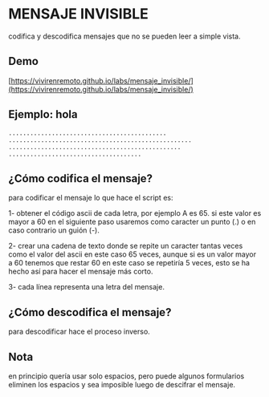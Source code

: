 # MENSAJE INVISIBLE

codifica y descodifica mensajes que no se pueden leer a simple vista.

## Demo

[https://vivirenremoto.github.io/labs/mensaje_invisible/](https://vivirenremoto.github.io/labs/mensaje_invisible/)


## Ejemplo: hola

```
............................................
...................................................
................................................
.....................................
```

## ¿Cómo codifica el mensaje?

para codificar el mensaje lo que hace el script es:

1- obtener el código ascii de cada letra, por ejemplo A es 65. si este valor es mayor a 60 en el siguiente paso usaremos como caracter un punto (.) o en caso contrario un guión (-).

2- crear una cadena de texto donde se repite un caracter tantas veces como el valor del ascii en este caso 65 veces, aunque si es un valor mayor a 60 tenemos que restar 60 en este caso se repetiría 5 veces, esto se ha hecho así para hacer el mensaje más corto.

3- cada línea representa una letra del mensaje.

## ¿Cómo descodifica el mensaje?

para descodificar hace el proceso inverso.

## Nota

en principio quería usar solo espacios, pero puede algunos formularios eliminen los espacios y sea imposible luego de descifrar el mensaje.

